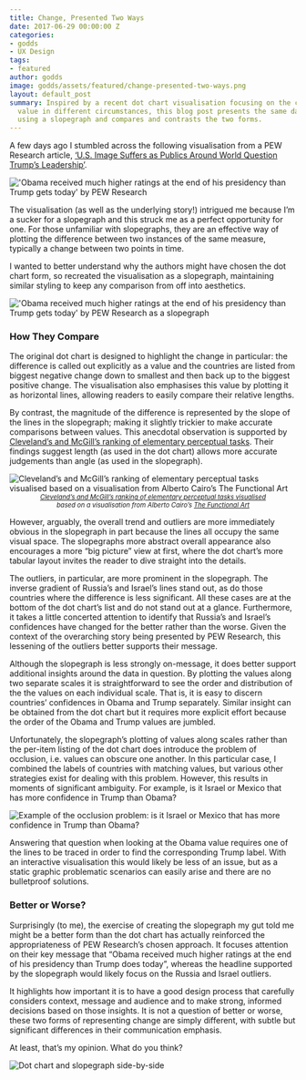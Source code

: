 ```yaml
---
title: Change, Presented Two Ways
date: 2017-06-29 00:00:00 Z
categories:
- godds
- UX Design
tags:
- featured
author: godds
image: godds/assets/featured/change-presented-two-ways.png
layout: default_post
summary: Inspired by a recent dot chart visualisation focusing on the change of a
  value in different circumstances, this blog post presents the same data visualised
  using a slopegraph and compares and contrasts the two forms.
---
```


A few days ago I stumbled across the following visualisation from a PEW Research article, [‘U.S. Image Suffers as Publics Around World Question Trump’s Leadership’](http://www.pewglobal.org/2017/06/26/u-s-image-suffers-as-publics-around-world-question-trumps-leadership/).

<img class="aligncenter" src="{{ site.baseurl }}/godds/assets/change-presented-two-ways/dotchart.png" alt="'Obama received much higher ratings at the end of his presidency than Trump gets today' by PEW Research" />

The visualisation (as well as the underlying story!) intrigued me because I’m a sucker for a slopegraph and this struck me as a perfect opportunity for one. For those unfamiliar with slopegraphs, they are an effective way of plotting the difference between two instances of the same measure, typically a change between two points in time.

I wanted to better understand why the authors might have chosen the dot chart form, so recreated the visualisation as a slopegraph, maintaining similar styling to keep any comparison from off into aesthetics.

<img class="aligncenter" src="{{ site.baseurl }}/godds/assets/change-presented-two-ways/slopegraph.png" alt="'Obama received much higher ratings at the end of his presidency than Trump gets today' by PEW Research as a slopegraph" />

### How They Compare

The original dot chart is designed to highlight the change in particular: the difference is called out explicitly as a value and the countries are listed from biggest negative change down to smallest and then back up to the biggest positive change. The visualisation also emphasises this value by plotting it as horizontal lines, allowing readers to easily compare their relative lengths.

By contrast, the magnitude of the difference is represented by the slope of the lines in the slopegraph; making it slightly trickier to make accurate comparisons between values. This anecdotal observation is supported by [Cleveland’s and McGill’s ranking of elementary perceptual tasks](http://info.slis.indiana.edu/~katy/S637-S11/cleveland84.pdf). Their findings suggest length (as used in the dot chart) allows more accurate judgements than angle (as used in the slopegraph).

<img class="aligncenter" src="{{ site.baseurl }}/godds/assets/change-presented-two-ways/cleveland_mcgill.png" alt="Cleveland’s and McGill’s ranking of elementary perceptual tasks visualised based on a visualisation from Alberto Cairo’s The Functional Art" />
<p style="font-style: italic; font-size: 0.8em; margin-top: 0; text-align: center;"><a href="http://info.slis.indiana.edu/~katy/S637-S11/cleveland84.pdf">Cleveland’s and McGill’s ranking of elementary perceptual tasks visualised</a><br />based on a visualisation from Alberto Cairo’s <a href="https://www.amazon.co.uk/Functional-Art-Introduction-Information-Visualization/dp/0321834739/">The Functional Art</a></p>

However, arguably, the overall trend and outliers are more immediately obvious in the slopegraph in part because the lines all occupy the same visual space. The slopegraphs more abstract overall appearance also encourages a more “big picture” view at first, where the dot chart’s more tabular layout invites the reader to dive straight into the details.

The outliers, in particular, are more prominent in the slopegraph. The inverse gradient of Russia’s and Israel’s lines stand out, as do those countries where the difference is less significant. All these cases are at the bottom of the dot chart’s list and do not stand out at a glance. Furthermore, it takes a little concerted attention to identify that Russia’s and Israel’s confidences have changed for the better rather than the worse. Given the context of the overarching story being presented by PEW Research, this lessening of the outliers better supports their message.

Although the slopegraph is less strongly on-message, it does better support additional insights around the data in question. By plotting the values along two separate scales it is straightforward to see the order and distribution of the the values on each individual scale. That is, it is easy to discern countries’ confidences in Obama and Trump separately. Similar insight can be obtained from the dot chart but it requires more explicit effort because the order of the Obama and Trump values are jumbled.

Unfortunately, the slopegraph’s plotting of values along scales rather than the per-item listing of the dot chart does introduce the problem of occlusion, i.e. values can obscure one another. In this particular case, I combined the labels of countries with matching values, but various other strategies exist for dealing with this problem. However, this results in moments of significant ambiguity. For example, is it Israel or Mexico that has more confidence in Trump than Obama?

<img class="aligncenter" src="{{ site.baseurl }}/godds/assets/change-presented-two-ways/occlusion.png" alt="Example of the occlusion problem: is it Israel or Mexico that has more confidence in Trump than Obama?" />

Answering that question when looking at the Obama value requires one of the lines to be traced in order to find the corresponding Trump label. With an interactive visualisation this would likely be less of an issue, but as a static graphic problematic scenarios can easily arise and there are no bulletproof solutions.

### Better or Worse?

Surprisingly (to me), the exercise of creating the slopegraph my gut told me might be a better form than the dot chart has actually reinforced the appropriateness of PEW Research’s chosen approach. It focuses attention on their key message that “Obama received much higher ratings at the end of his presidency than Trump does today”, whereas the headline supported by the slopegraph would likely focus on the Russia and Israel outliers.

It highlights how important it is to have a good design process that carefully considers context, message and audience and to make strong, informed decisions based on those insights. It is not a question of better or worse, these two forms of representing change are simply different, with subtle but significant differences in their communication emphasis.

At least, that’s my opinion. What do you think?

<img class="aligncenter" src="{{ site.baseurl }}/godds/assets/change-presented-two-ways/dotchart-vs-slopegraph.png" alt="Dot chart and slopegraph side-by-side" />
